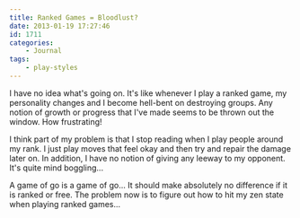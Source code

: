```yaml
---
title: Ranked Games = Bloodlust?
date: 2013-01-19 17:27:46
id: 1711
categories:
	- Journal
tags:
	- play-styles
---
```


I have no idea what's going on. It's like whenever I play a ranked game, my personality changes and I become hell-bent on destroying groups. Any notion of growth or progress that I've made seems to be thrown out the window. How frustrating!

I think part of my problem is that I stop reading when I play people around my rank. I just play moves that feel okay and then try and repair the damage later on. In addition, I have no notion of giving any leeway to my opponent. It's quite mind boggling...

A game of go is a game of go... It should make absolutely no difference if it is ranked or free. The problem now is to figure out how to hit my zen state when playing ranked games...